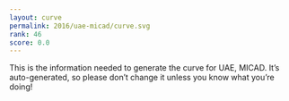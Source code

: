```yaml
---
layout: curve
permalink: 2016/uae-micad/curve.svg
rank: 46
score: 0.0
---
```


This is the information needed to generate the curve for UAE, MICAD. It’s
auto-generated, so please don’t change it unless you know what you’re
doing!
